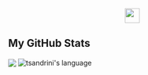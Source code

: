 <!-- Heading -->
<h3 align="center"><img src = "https://raw.githubusercontent.com/MartinHeinz/MartinHeinz/master/wave.gif" width = 30px> </h3>



##  My GitHub Stats 
 
 <div>
   <img align="center" src="https://github-readme-stats.anuraghazra1.vercel.app/api?username=tsandrini&show_icons=true&theme=transparent&show=true&include_all_commits=true" />
  <img align="center" src="https://github-readme-stats.vercel.app/api/top-langs?username=tsandrini&langs_count=10&show_icons=true&locale=en&layout=compact&theme=transparent" alt="tsandrini's language" /> 
</div>

<!-- THE END -->
<p align="left"> <img src="https://komarev.com/ghpvc/?username=tsandrini&label=Profile%20views&color=0e75b6&style=flat" alt="" /></p>
